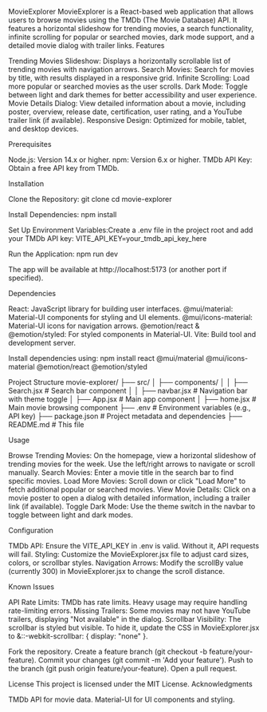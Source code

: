 MovieExplorer
MovieExplorer is a React-based web application that allows users to browse movies using the TMDb (The Movie Database) API. It features a horizontal slideshow for trending movies, a search functionality, infinite scrolling for popular or searched movies, dark mode support, and a detailed movie dialog with trailer links.
Features

Trending Movies Slideshow: Displays a horizontally scrollable list of trending movies with navigation arrows.
Search Movies: Search for movies by title, with results displayed in a responsive grid.
Infinite Scrolling: Load more popular or searched movies as the user scrolls.
Dark Mode: Toggle between light and dark themes for better accessibility and user experience.
Movie Details Dialog: View detailed information about a movie, including poster, overview, release date, certification, user rating, and a YouTube trailer link (if available).
Responsive Design: Optimized for mobile, tablet, and desktop devices.

Prerequisites

Node.js: Version 14.x or higher.
npm: Version 6.x or higher.
TMDb API Key: Obtain a free API key from TMDb.

Installation

Clone the Repository:
git clone <repository-url>
cd movie-explorer

Install Dependencies:
npm install

Set Up Environment Variables:Create a .env file in the project root and add your TMDb API key:
VITE_API_KEY=your_tmdb_api_key_here

Run the Application:
npm run dev

The app will be available at http://localhost:5173 (or another port if specified).

Dependencies

React: JavaScript library for building user interfaces.
@mui/material: Material-UI components for styling and UI elements.
@mui/icons-material: Material-UI icons for navigation arrows.
@emotion/react & @emotion/styled: For styled components in Material-UI.
Vite: Build tool and development server.

Install dependencies using:
npm install react @mui/material @mui/icons-material @emotion/react @emotion/styled

Project Structure
movie-explorer/
├── src/
│ ├── components/
│ │ ├── Search.jsx # Search bar component
│ │ ├── navbar.jsx # Navigation bar with theme toggle
│ ├── App.jsx # Main app component
│ ├── home.jsx # Main movie browsing component
├── .env # Environment variables (e.g., API key)
├── package.json # Project metadata and dependencies
├── README.md # This file

Usage

Browse Trending Movies: On the homepage, view a horizontal slideshow of trending movies for the week. Use the left/right arrows to navigate or scroll manually.
Search Movies: Enter a movie title in the search bar to find specific movies.
Load More Movies: Scroll down or click "Load More" to fetch additional popular or searched movies.
View Movie Details: Click on a movie poster to open a dialog with detailed information, including a trailer link (if available).
Toggle Dark Mode: Use the theme switch in the navbar to toggle between light and dark modes.

Configuration

TMDb API: Ensure the VITE_API_KEY in .env is valid. Without it, API requests will fail.
Styling: Customize the MovieExplorer.jsx file to adjust card sizes, colors, or scrollbar styles.
Navigation Arrows: Modify the scrollBy value (currently 300) in MovieExplorer.jsx to change the scroll distance.

Known Issues

API Rate Limits: TMDb has rate limits. Heavy usage may require handling rate-limiting errors.
Missing Trailers: Some movies may not have YouTube trailers, displaying "Not available" in the dialog.
Scrollbar Visibility: The scrollbar is styled but visible. To hide it, update the CSS in MovieExplorer.jsx to &::-webkit-scrollbar: { display: "none" }.

Fork the repository.
Create a feature branch (git checkout -b feature/your-feature).
Commit your changes (git commit -m 'Add your feature').
Push to the branch (git push origin feature/your-feature).
Open a pull request.

License
This project is licensed under the MIT License.
Acknowledgments

TMDb API for movie data.
Material-UI for UI components and styling.
